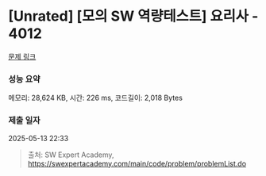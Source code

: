 # [Unrated] [모의 SW 역량테스트] 요리사 - 4012 

[문제 링크](https://swexpertacademy.com/main/code/problem/problemDetail.do?contestProbId=AWIeUtVakTMDFAVH) 

### 성능 요약

메모리: 28,624 KB, 시간: 226 ms, 코드길이: 2,018 Bytes

### 제출 일자

2025-05-13 22:33



> 출처: SW Expert Academy, https://swexpertacademy.com/main/code/problem/problemList.do